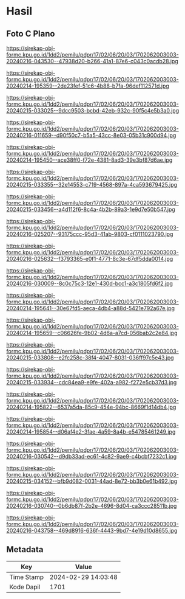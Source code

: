 # Hasil

## Foto C Plano

https://sirekap-obj-formc.kpu.go.id/1dd2/pemilu/pdpr/17/02/06/20/03/1702062003003-20240216-043530--47938d20-b266-41a1-87e6-c043c0acdb28.jpg

https://sirekap-obj-formc.kpu.go.id/1dd2/pemilu/pdpr/17/02/06/20/03/1702062003003-20240214-195359--2de23fef-51c6-4b88-b7fa-96def112571d.jpg

https://sirekap-obj-formc.kpu.go.id/1dd2/pemilu/pdpr/17/02/06/20/03/1702062003003-20240215-033025--9dcc9503-bcbd-42eb-932c-90f5c4e5b3a0.jpg

https://sirekap-obj-formc.kpu.go.id/1dd2/pemilu/pdpr/17/02/06/20/03/1702062003003-20240216-011659--d90f50c7-b5a5-43cc-8e03-05b31c900d94.jpg

https://sirekap-obj-formc.kpu.go.id/1dd2/pemilu/pdpr/17/02/06/20/03/1702062003003-20240214-195450--ace38ff0-f72e-4381-8ad3-39e3bf87d6ae.jpg

https://sirekap-obj-formc.kpu.go.id/1dd2/pemilu/pdpr/17/02/06/20/03/1702062003003-20240215-033355--32e14553-c719-4568-897a-4ca593679425.jpg

https://sirekap-obj-formc.kpu.go.id/1dd2/pemilu/pdpr/17/02/06/20/03/1702062003003-20240215-033456--a4d112f6-8c4a-4b2b-89a3-1e9d7e50b547.jpg

https://sirekap-obj-formc.kpu.go.id/1dd2/pemilu/pdpr/17/02/06/20/03/1702062003003-20240216-025207--93175ccc-95d3-41ab-9803-cf0111023790.jpg

https://sirekap-obj-formc.kpu.go.id/1dd2/pemilu/pdpr/17/02/06/20/03/1702062003003-20240216-025632--f3793365-e0f1-4771-8c3e-67df5dda0014.jpg

https://sirekap-obj-formc.kpu.go.id/1dd2/pemilu/pdpr/17/02/06/20/03/1702062003003-20240216-030009--8c0c75c3-12e1-430d-bcc1-a3c1805fd6f2.jpg

https://sirekap-obj-formc.kpu.go.id/1dd2/pemilu/pdpr/17/02/06/20/03/1702062003003-20240214-195641--30e67fd5-aeca-4db4-a88d-5421e792a67e.jpg

https://sirekap-obj-formc.kpu.go.id/1dd2/pemilu/pdpr/17/02/06/20/03/1702062003003-20240214-195659--c06626fe-9b02-4d6a-a7cd-056bab2c2e84.jpg

https://sirekap-obj-formc.kpu.go.id/1dd2/pemilu/pdpr/17/02/06/20/03/1702062003003-20240215-033808--e2fc258c-38f4-4047-8031-036ff97c5e43.jpg

https://sirekap-obj-formc.kpu.go.id/1dd2/pemilu/pdpr/17/02/06/20/03/1702062003003-20240215-033934--cdc84ea9-e9fe-402a-a982-f272e5cb37d3.jpg

https://sirekap-obj-formc.kpu.go.id/1dd2/pemilu/pdpr/17/02/06/20/03/1702062003003-20240214-195822--6537a5da-85c9-454e-94bc-8669f1d14db4.jpg

https://sirekap-obj-formc.kpu.go.id/1dd2/pemilu/pdpr/17/02/06/20/03/1702062003003-20240214-195854--d06af4e2-3fae-4a59-8a4b-e54785461249.jpg

https://sirekap-obj-formc.kpu.go.id/1dd2/pemilu/pdpr/17/02/06/20/03/1702062003003-20240216-030542--d9db33ad-ec61-4c82-9ae9-c4bcbf7232c1.jpg

https://sirekap-obj-formc.kpu.go.id/1dd2/pemilu/pdpr/17/02/06/20/03/1702062003003-20240215-034152--bfb9d082-0031-44ad-8e72-bb3b0e61b492.jpg

https://sirekap-obj-formc.kpu.go.id/1dd2/pemilu/pdpr/17/02/06/20/03/1702062003003-20240216-030740--0b6db87f-2b2e-4696-8d04-ca3ccc28511b.jpg

https://sirekap-obj-formc.kpu.go.id/1dd2/pemilu/pdpr/17/02/06/20/03/1702062003003-20240216-043758--469d8916-636f-4443-9bd7-4e19d10d8655.jpg


## Metadata

| Key        | Value               |
| ---------- | ------------------- |
| Time Stamp | 2024-02-29 14:03:48 |
| Kode Dapil | 1701                |



